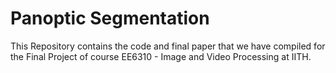 # Panoptic Segmentation
This Repository contains the code and final paper that we have compiled for the Final Project of course EE6310 - Image and Video Processing at IITH.
